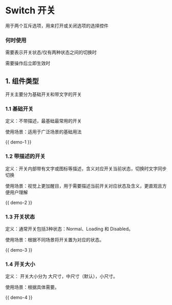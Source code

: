 # Switch 开关

用于两个互斥选项，用来打开或关闭选项的选择控件

### 何时使用

需要表示开关状态/仅有两种状态之间的切换时

需要操作后立即生效时

## 1. 组件类型

开关主要分为基础开关和带文字的开关

### 1.1 基础开关

定义：不带描述，最基础最常用的开关

使用场景：适用于广泛场景的基础用法

{{ demo-1 }}

### 1.2 带描述的开关

定义：开关内部带有文字或图标等描述，含义对应开关当前状态，切换时文字同步切换

使用场景：视觉上更加醒目，用于需要描述当前开关对应状态及含义，更直观且方便用户理解

{{ demo-2 }}

### 1.3 开关状态

定义：通常开关包括3种状态：Normal、Loading 和 Disabled。

使用场景：根据不同场景将开关置为对应的状态。

{{ demo-3 }}

### 1.4 开关大小

定义： 开关大小分为 大尺寸，中尺寸（默认），小尺寸。

使用场景：根据具体需要。

{{ demo-4 }}
